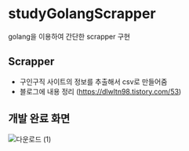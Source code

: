 # studyGolangScrapper
golang을 이용하여 간단한 scrapper 구현


## Scrapper
 - 구인구직 사이트의 정보를 추출해서 csv로 만들어줌  
 - 블로그에 내용 정리 (https://dlwltn98.tistory.com/53)  
     
     
     
## 개발 완료 화면  
![다운로드 (1)](https://user-images.githubusercontent.com/68541650/220078881-52cd827d-e4b3-444f-850b-22cfb2c2d458.png)
